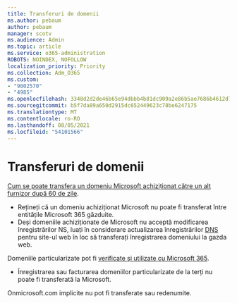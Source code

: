 ```yaml
---
title: Transferuri de domenii
ms.author: pebaum
author: pebaum
manager: scotv
ms.audience: Admin
ms.topic: article
ms.service: o365-administration
ROBOTS: NOINDEX, NOFOLLOW
localization_priority: Priority
ms.collection: Adm_O365
ms.custom:
- "9002570"
- "4985"
ms.openlocfilehash: 3348d2d2de46b65e94dbbb4b81dc909a2e86b5ae7686b4612d7b1364e7d76a5b
ms.sourcegitcommit: b5f7da89a650d2915dc652449623c78be6247175
ms.translationtype: MT
ms.contentlocale: ro-RO
ms.lasthandoff: 08/05/2021
ms.locfileid: "54101566"
---
```

# <a name="domain-transfers"></a>Transferuri de domenii

[Cum se poate transfera un domeniu Microsoft achiziționat către un alt furnizor după 60 de zile](https://docs.microsoft.com/microsoft-365/admin/get-help-with-domains/transfer-a-domain-from-microsoft-to-another-host).

- Rețineți că un domeniu achiziționat Microsoft nu poate fi transferat între entitățile Microsoft 365 găzduite.
- Deși domeniile achiziționate de Microsoft nu acceptă modificarea înregistrărilor NS, luați în considerare actualizarea înregistrărilor [DNS](https://docs.microsoft.com/microsoft-365/admin/dns/update-dns-records-to-retain-current-hosting-provider?view=o365-worldwide) pentru site-ul web în loc să transferați înregistrarea domeniului la gazda web.

Domeniile particularizate pot fi [verificate și utilizate cu Microsoft 365](https://docs.microsoft.com/microsoft-365/admin/setup/add-domain?view=o365-worldwide).

- Înregistrarea sau facturarea domeniilor particularizate de la terți nu poate fi transferată la Microsoft.

Onmicrosoft.com implicite nu pot fi transferate sau redenumite.
